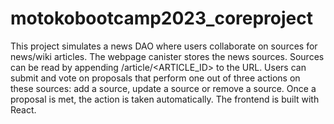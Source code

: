 # motokobootcamp2023_coreproject

This project simulates a news DAO where users collaborate on sources for news/wiki articles. The webpage canister stores the news sources. Sources can be read by appending /article/<ARTICLE_ID> to the URL. Users can submit and vote on proposals that perform one out of three actions on these sources: add a source, update a source or remove a source. Once a proposal is met, the action is taken automatically. The frontend is built with React.